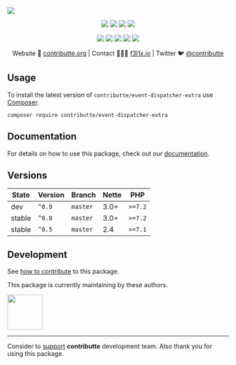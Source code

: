 ![](https://heatbadger.now.sh/github/readme/contributte/event-dispatcher-extra/)

<p align=center>
  <a href="https://github.com/contributte/event-dispatcher-extra/actions"><img src="https://badgen.net/github/checks/contributte/event-dispatcher-extra/master?cache=300"></a>
  <a href="https://coveralls.io/r/contributte/event-dispatcher-extra"><img src="https://badgen.net/coveralls/c/github/contributte/event-dispatcher-extra?cache=300"></a>
  <a href="https://packagist.org/packages/contributte/event-dispatcher-extra"><img src="https://badgen.net/packagist/dm/contributte/event-dispatcher-extra"></a>
  <a href="https://packagist.org/packages/contributte/event-dispatcher-extra"><img src="https://badgen.net/packagist/v/contributte/event-dispatcher-extra"></a>
</p>
<p align=center>
  <a href="https://packagist.org/packages/contributte/event-dispatcher-extra"><img src="https://badgen.net/packagist/php/contributte/event-dispatcher-extra"></a>
  <a href="https://github.com/contributte/event-dispatcher-extra"><img src="https://badgen.net/github/license/contributte/event-dispatcher-extra"></a>
  <a href="https://bit.ly/ctteg"><img src="https://badgen.net/badge/support/gitter/cyan"></a>
  <a href="https://bit.ly/cttfo"><img src="https://badgen.net/badge/support/forum/yellow"></a>
  <a href="https://contributte.org/partners.html"><img src="https://badgen.net/badge/sponsor/donations/F96854"></a>
</p>

<p align=center>
Website 🚀 <a href="https://contributte.org">contributte.org</a> | Contact 👨🏻‍💻 <a href="https://f3l1x.io">f3l1x.io</a> | Twitter 🐦 <a href="https://twitter.com/contributte">@contributte</a>
</p>

## Usage

To install the latest version of `contributte/event-dispatcher-extra` use [Composer](https://getcomposer.com).

```
composer require contributte/event-dispatcher-extra
```

## Documentation

For details on how to use this package, check out our [documentation](.docs).

## Versions

| State       | Version | Branch   | Nette | PHP     |
|-------------|---------|----------|-------|---------|
| dev         | `^0.9`  | `master` | 3.0+  | `>=7.2` |
| stable      | `^0.8`  | `master` | 3.0+  | `>=7.2` |
| stable      | `^0.5`  | `master` | 2.4   | `>=7.1` |

## Development

See [how to contribute](https://contributte.org/contributing.html) to this package.

This package is currently maintaining by these authors.

<a href="https://github.com/f3l1x">
  <img width="80" height="80" src="https://avatars2.githubusercontent.com/u/538058?v=3&s=80">
</a>

-----

Consider to [support](https://contributte.org/partners.html) **contributte** development team.
Also thank you for using this package.

